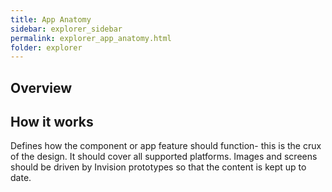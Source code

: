 ```yaml
---
title: App Anatomy
sidebar: explorer_sidebar
permalink: explorer_app_anatomy.html
folder: explorer
---
```


## Overview

## How it works

Defines how the component or app feature should function- this is the crux of the design. It should cover all supported platforms. Images and screens should be driven by Invision prototypes so that the content is kept up to date.